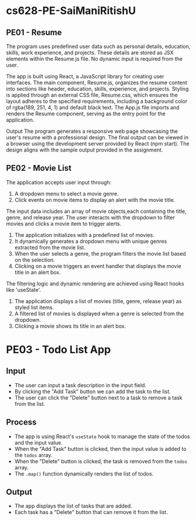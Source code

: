 # cs628-PE-SaiManiRitishU
## PE01 - Resume

The program uses predefined user data such as personal details, education, skills, work experience, and projects. These details are stored as JSX elements within the Resume.js file. No dynamic input is required from the user.


The app is built using React, a JavaScript library for creating user interfaces. The main component, Resume.js, organizes the resume content into sections like header, education, skills, experience, and projects. Styling is applied through an external CSS file, Resume.css, which ensures the layout adheres to the specified requirements, including a background color of rgba(189, 251, 4, 1) and default black text. The App.js file imports and renders the Resume component, serving as the entry point for the application.

Output
The program generates a responsive web page showcasing the user's resume with a professional design. The final output can be viewed in a browser using the development server provided by React (npm start). The design aligns with the sample output provided in the assignment.

## PE02 - Movie List 

The application accepts user input through:
1. A dropdown menu to select a movie genre.
2. Click events on movie items to display an alert with the movie title.

The input data includes an array of movie objects,each containing the title, genre, and release year. The user interacts with the dropdown to filter movies and clicks a movie item to trigger alerts.

1. The application initializes with a predefined list of movies.
2. It dynamically generates a dropdown menu with unique genres extracted from the movie list.
3. When the user selects a genre, the program filters the movie list based on the selection.
4. Clicking on a movie triggers an event handler that displays the movie title in an alert box.

The filtering logic and dynamic rendering are achieved using React hooks like 'useState'.

1. The application displays a list of movies (title, genre, release year) as styled list items.
2. A filtered list of movies is displayed when a genre is selected from the dropdown.
3. Clicking a movie shows its title in an alert box.

# PE03 - Todo List App

## Input
- The user can input a task description in the input field.
- By clicking the "Add Task" button we can add the task to the list.
- The user can click the "Delete" button next to a task to remove a task from the list.

## Process
- The app is using React's `useState` hook to manage the state of the todos and the input value.
- When the "Add Task" button is clicked, then the input value is added to the `todos` array.
- When the "Delete" button is clicked, the task is removed from the `todos` array.
- The `.map()` function dynamically renders the list of todos.

## Output
- The app displays the list of tasks that are added.
- Each task has a "Delete" button that can remove it from the list.

